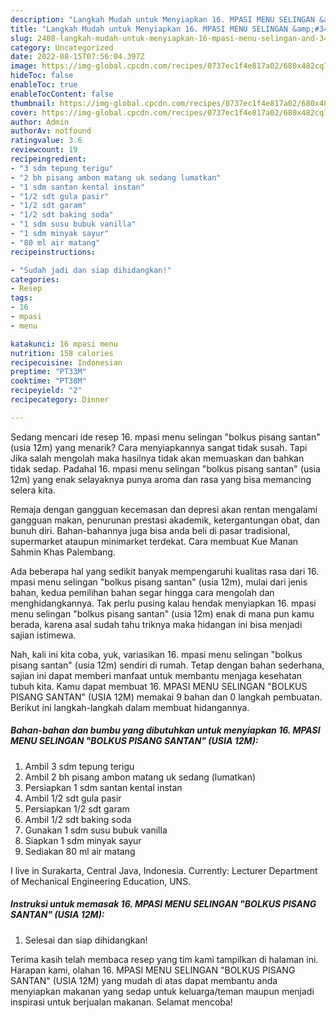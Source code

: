 ```yaml
---
description: "Langkah Mudah untuk Menyiapkan 16. MPASI MENU SELINGAN &amp;#34;BOLKUS PISANG SANTAN&amp;#34; (USIA 12M) yang Lezat Sekali, Buat Buka Puasa Enak"
title: "Langkah Mudah untuk Menyiapkan 16. MPASI MENU SELINGAN &amp;#34;BOLKUS PISANG SANTAN&amp;#34; (USIA 12M) yang Lezat Sekali, Buat Buka Puasa Enak"
slug: 2408-langkah-mudah-untuk-menyiapkan-16-mpasi-menu-selingan-and-34-bolkus-pisang-santan-and-34-usia-12m-yang-lezat-sekali-buat-buka-puasa-enak
category: Uncategorized
date: 2022-08-15T07:56:04.397Z
image: https://img-global.cpcdn.com/recipes/0737ec1f4e817a02/680x482cq70/16-mpasi-menu-selingan-bolkus-pisang-santan-usia-12m-foto-resep-utama.jpg
hideToc: false
enableToc: true
enableTocContent: false
thumbnail: https://img-global.cpcdn.com/recipes/0737ec1f4e817a02/680x482cq70/16-mpasi-menu-selingan-bolkus-pisang-santan-usia-12m-foto-resep-utama.jpg
cover: https://img-global.cpcdn.com/recipes/0737ec1f4e817a02/680x482cq70/16-mpasi-menu-selingan-bolkus-pisang-santan-usia-12m-foto-resep-utama.jpg
author: Admin
authorAv: notfound
ratingvalue: 3.6
reviewcount: 19
recipeingredient:
- "3 sdm tepung terigu"
- "2 bh pisang ambon matang uk sedang lumatkan"
- "1 sdm santan kental instan"
- "1/2 sdt gula pasir"
- "1/2 sdt garam"
- "1/2 sdt baking soda"
- "1 sdm susu bubuk vanilla"
- "1 sdm minyak sayur"
- "80 ml air matang"
recipeinstructions:

- "Sudah jadi dan siap dihidangkan!"
categories:
- Resep
tags:
- 16
- mpasi
- menu

katakunci: 16 mpasi menu 
nutrition: 158 calories
recipecuisine: Indonesian
preptime: "PT33M"
cooktime: "PT38M"
recipeyield: "2"
recipecategory: Dinner

---
```



Sedang mencari ide resep 16. mpasi menu selingan &#34;bolkus pisang santan&#34; (usia 12m) yang menarik? Cara menyiapkannya sangat tidak susah. Tapi Jika salah mengolah maka hasilnya tidak akan memuaskan dan bahkan tidak sedap. Padahal 16. mpasi menu selingan &#34;bolkus pisang santan&#34; (usia 12m) yang enak selayaknya punya aroma dan rasa yang bisa memancing selera kita.


Remaja dengan gangguan kecemasan dan depresi akan rentan mengalami gangguan makan, penurunan prestasi akademik, ketergantungan obat, dan bunuh diri. Bahan-bahannya juga bisa anda beli di pasar tradisional, supermarket ataupun minimarket terdekat. Cara membuat Kue Manan Sahmin Khas Palembang.

Ada beberapa hal yang sedikit banyak mempengaruhi kualitas rasa dari 16. mpasi menu selingan &#34;bolkus pisang santan&#34; (usia 12m), mulai dari jenis bahan, kedua pemilihan bahan segar hingga cara mengolah dan menghidangkannya. Tak perlu pusing kalau hendak menyiapkan 16. mpasi menu selingan &#34;bolkus pisang santan&#34; (usia 12m) enak di mana pun kamu berada, karena asal sudah tahu triknya maka hidangan ini bisa menjadi sajian istimewa.


Nah, kali ini kita coba, yuk, variasikan 16. mpasi menu selingan &#34;bolkus pisang santan&#34; (usia 12m) sendiri di rumah. Tetap dengan bahan sederhana, sajian ini dapat memberi manfaat untuk membantu menjaga kesehatan tubuh kita. Kamu dapat membuat 16. MPASI MENU SELINGAN &#34;BOLKUS PISANG SANTAN&#34; (USIA 12M) memakai 9 bahan dan 0 langkah pembuatan. Berikut ini langkah-langkah dalam membuat hidangannya.

<!--inarticleads1-->

##### Bahan-bahan dan bumbu yang dibutuhkan untuk menyiapkan 16. MPASI MENU SELINGAN &#34;BOLKUS PISANG SANTAN&#34; (USIA 12M):

1. Ambil 3 sdm tepung terigu
1. Ambil 2 bh pisang ambon matang uk sedang (lumatkan)
1. Persiapkan 1 sdm santan kental instan
1. Ambil 1/2 sdt gula pasir
1. Persiapkan 1/2 sdt garam
1. Ambil 1/2 sdt baking soda
1. Gunakan 1 sdm susu bubuk vanilla
1. Siapkan 1 sdm minyak sayur
1. Sediakan 80 ml air matang


I live in Surakarta, Central Java, Indonesia. Currently: Lecturer Department of Mechanical Engineering Education, UNS. 

<!--inarticleads2-->

##### Instruksi untuk memasak 16. MPASI MENU SELINGAN &#34;BOLKUS PISANG SANTAN&#34; (USIA 12M):


1. Selesai dan siap dihidangkan!



Terima kasih telah membaca resep yang tim kami tampilkan di halaman ini. Harapan kami, olahan 16. MPASI MENU SELINGAN &#34;BOLKUS PISANG SANTAN&#34; (USIA 12M) yang mudah di atas dapat membantu anda menyiapkan makanan yang sedap untuk keluarga/teman maupun menjadi inspirasi untuk berjualan makanan. Selamat mencoba!
